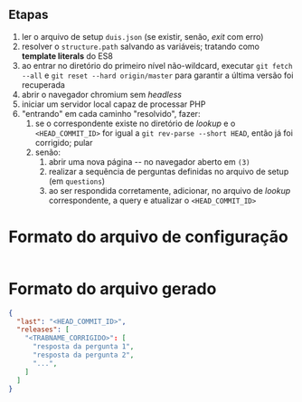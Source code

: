 ## Etapas
1. ler o arquivo de setup `duis.json` (se existir, senão, _exit_ com erro)
2. resolver o `structure.path` salvando as variáveis; tratando como **template literals** do ES8
3. ao entrar no diretório do primeiro nível não-wildcard, executar `git fetch --all` e `git reset --hard origin/master` para garantir a última versão foi recuperada
4. abrir o navegador chromium sem _headless_
5. iniciar um servidor local capaz de processar PHP
6. "entrando" em cada caminho "resolvido", fazer:
    1. se o correspondente existe no diretório de _lookup_ e o `<HEAD_COMMIT_ID>` for igual a `git rev-parse --short HEAD`, então já foi corrigido; pular
    2. senão:
        1. abrir uma nova página -- no navegador aberto em `(3)`
        2. realizar a sequência de perguntas definidas no arquivo de setup (em `questions`)
        3. ao ser respondida corretamente, adicionar, no arquivo de _lookup_ correspondente, a query e atualizar o `<HEAD_COMMIT_ID>`

# Formato do arquivo de configuração

```bash

```

# Formato do arquivo gerado

```json
{
  "last": "<HEAD_COMMIT_ID>",
  "releases": [
    "<TRABNAME_CORRIGIDO>": [
      "resposta da pergunta 1",
      "resposta da pergunta 2",
      "...",
    ]
  ]
}
```
